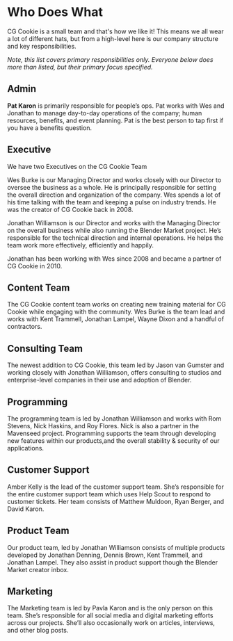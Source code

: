 # Who Does What
CG Cookie is a small team and that's how we like it! This means we all wear a lot of different hats, but from a high-level here is our company structure and key responsibilities.

*Note, this list covers primary responsibilities only. Everyone below does more
than listed, but their primary focus specified.*

## Admin
**Pat Karon** is primarily responsible for people’s ops. Pat works with Wes and Jonathan to manage day-to-day operations of the company; human resources, benefits, and event planning. Pat is the best person to tap first if you have a benefits question.


## Executive

We have two Executives on the CG Cookie Team

Wes Burke is our Managing Director and works closely with our Director to oversee the business as a whole. He is principally responsible for setting the overall direction and organization of the company. Wes spends a lot of his time talking with the team and keeping a pulse on industry trends. He was the creator of CG Cookie back in 2008. 

Jonathan Williamson is our Director and works with the Managing Director on the overall business while also running the Blender Market project. He’s responsible for the technical direction and internal operations. He helps the team work more effectively, efficiently and happily.

Jonathan has been working with Wes since 2008 and became a partner of CG Cookie in 2010. 

## Content Team
The CG Cookie content team works on creating new training material for CG Cookie while engaging with the community. Wes Burke is the team lead and works with Kent Trammell, Jonathan Lampel, Wayne Dixon and a handful of contractors. 

## Consulting Team
The newest addition to CG Cookie, this team led by Jason van Gumster and working closely with Jonathan Williamson, offers consulting to studios and enterprise-level companies in their use and adoption of Blender. 

## Programming
The programming team is led by Jonathan Williamson and works with Rom Stevens, Nick Haskins, and Roy Flores. Nick is also a partner in the Mavenseed project. Programming supports the team through developing new features within our products,and the overall stability & security of our applications. 

## Customer Support
Amber Kelly is the lead of the customer support team. She’s responsible for the entire customer support team which uses Help Scout to respond to customer tickets. Her team consists of Matthew Muldoon, Ryan Berger, and David Karon. 

## Product Team
Our product team, led by Jonathan Williamson consists of multiple products developed by Jonathan Denning, Dennis Brown, Kent Trammell, and Jonathan Lampel. They also assist in product support though the Blender Market creator inbox. 

## Marketing 
The Marketing team is led by Pavla Karon and is the only person on this team. She’s responsible for all social media and digital marketing efforts across our projects. She’ll also occasionally work on articles, interviews, and other blog posts. 


